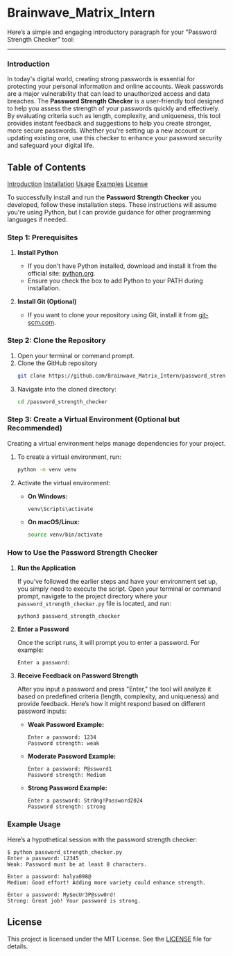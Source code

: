 # Brainwave_Matrix_Intern

Here’s a simple and engaging introductory paragraph for your "Password Strength Checker" tool:

---

### Introduction

In today's digital world, creating strong passwords is essential for protecting your personal information and online accounts. Weak passwords are a major vulnerability that can lead to unauthorized access and data breaches. The **Password Strength Checker** is a user-friendly tool designed to help you assess the strength of your passwords quickly and effectively. By evaluating criteria such as length, complexity, and uniqueness, this tool provides instant feedback and suggestions to help you create stronger, more secure passwords. Whether you're setting up a new account or updating existing one, use this checker to enhance your password security and safeguard your digital life.

## Table of Contents

 [Introduction](#introduction)
 [Installation](#installation)
 [Usage](#usage)
 [Examples](#examples)
 [License](#license)

To successfully install and run the **Password Strength Checker** you developed, follow these installation steps. These instructions will assume you're using Python, but I can provide guidance for other programming languages if needed.

### Step 1: Prerequisites

1. **Install Python**
   - If you don't have Python installed, download and install it from the official site: [python.org](https://www.python.org/downloads/).
   - Ensure you check the box to add Python to your PATH during installation.

2. **Install Git (Optional)**
   - If you want to clone your repository using Git, install it from [git-scm.com](https://git-scm.com/downloads).

### Step 2: Clone the Repository

1. Open your terminal or command prompt.
2. Clone the GitHub repository 
   ```bash
   git clone https://github.com/Brainwave_Matrix_Intern/password_strength_checker.git
   ```
3. Navigate into the cloned directory:
   ```bash
   cd /password_strength_checker
   ```

### Step 3: Create a Virtual Environment (Optional but Recommended)

Creating a virtual environment helps manage dependencies for your project.

1. To create a virtual environment, run:
   ```bash
   python -m venv venv
   ```

2. Activate the virtual environment:
   - **On Windows:**
     ```bash
     venv\Scripts\activate
     ```
   - **On macOS/Linux:**
     ```bash
     source venv/bin/activate

### How to Use the Password Strength Checker

1. **Run the Application**

   If you’ve followed the earlier steps and have your environment set up, you simply need to execute the script. Open your terminal or command prompt, navigate to the project directory where your `password_strength_checker.py` file is located, and run:

   ```bash
   python3 password_strength_checker
   ```

2. **Enter a Password**

   Once the script runs, it will prompt you to enter a password. For example:

   ```
   Enter a password: 
   ```

3. **Receive Feedback on Password Strength**

   After you input a password and press "Enter," the tool will analyze it based on predefined criteria (length, complexity, and uniqueness) and provide feedback. Here’s how it might respond based on different password inputs:

   - **Weak Password Example:**
     ```
     Enter a password: 1234
     Password strength: weak 

   - **Moderate Password Example:**
     ```
     Enter a password: P@ssword1
     Password strength: Medium

   - **Strong Password Example:**
     ```
     Enter a password: Str0ng!Password2024
     Password strength: strong      

### Example Usage

Here’s a hypothetical session with the password strength checker:

```plaintext
$ python password_strength_checker.py
Enter a password: 12345
Weak: Password must be at least 8 characters.
   
Enter a password: halya098@
Medium: Good effort! Adding more variety could enhance strength.

Enter a password: My$ecUr3P@ssw0rd!
Strong: Great job! Your password is strong.
```

## License  

This project is licensed under the MIT License. See the [LICENSE](LICENSE) file for details.







